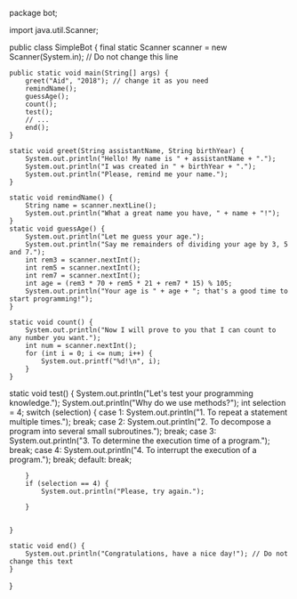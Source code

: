 package bot;

import java.util.Scanner;

public class SimpleBot {
    final static Scanner scanner = new Scanner(System.in); // Do not change this line

    public static void main(String[] args) {
        greet("Aid", "2018"); // change it as you need
        remindName();
        guessAge();
        count();
        test();
        // ...
        end();
    }

    static void greet(String assistantName, String birthYear) {
        System.out.println("Hello! My name is " + assistantName + ".");
        System.out.println("I was created in " + birthYear + ".");
        System.out.println("Please, remind me your name.");
    }

    static void remindName() {
        String name = scanner.nextLine();
        System.out.println("What a great name you have, " + name + "!");
    }
    static void guessAge() {
        System.out.println("Let me guess your age.");
        System.out.println("Say me remainders of dividing your age by 3, 5 and 7.");
        int rem3 = scanner.nextInt();
        int rem5 = scanner.nextInt();
        int rem7 = scanner.nextInt();
        int age = (rem3 * 70 + rem5 * 21 + rem7 * 15) % 105;
        System.out.println("Your age is " + age + "; that's a good time to start programming!");
    }

    static void count() {
        System.out.println("Now I will prove to you that I can count to any number you want.");
        int num = scanner.nextInt();
        for (int i = 0; i <= num; i++) {
            System.out.printf("%d!\n", i);
        }
    }
static void test() {
        System.out.println("Let's test your programming knowledge.");
        System.out.println("Why do we use methods?");
        int selection = 4;
        switch (selection) {
            case 1:
            System.out.println("1. To repeat a statement multiple times.");
            break;
            case 2:
            System.out.println("2. To decompose a program into several small subroutines.");
            break;
            case 3:
            System.out.println("3. To determine the execution time of a program.");
            break;
            case 4:
            System.out.println("4. To interrupt the execution of a program.");
            break;
            default:
            break;
            
        }
        if (selection == 4) {
            System.out.println("Please, try again.");
            
        }
        
        
    }

    static void end() {
        System.out.println("Congratulations, have a nice day!"); // Do not change this text
    }
}
